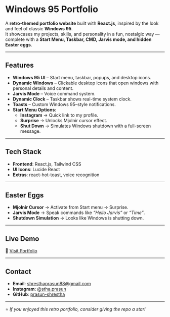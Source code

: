 # Windows 95 Portfolio  

A **retro-themed portfolio website** built with **React.js**, inspired by the look and feel of classic **Windows 95**.  
It showcases my projects, skills, and personality in a fun, nostalgic way — complete with a **Start Menu, Taskbar, CMD, Jarvis mode, and hidden Easter eggs**.  

---

## Features  

- **Windows 95 UI** – Start menu, taskbar, popups, and desktop icons.  
- **Dynamic Windows** – Clickable desktop icons that open windows with personal details and content.  
- **Jarvis Mode** – Voice command system.  
- **Dynamic Clock** – Taskbar shows real-time system clock.  
- **Toasts** – Custom Windows 95–style notifications.  
- **Start Menu Options**:  
  - **Instagram** → Quick link to my profile.  
  - **Surprise** → Unlocks Mjolnir cursor effect.  
  - **Shut Down** → Simulates Windows shutdown with a full-screen message.  

---

## Tech Stack  

- **Frontend**: React.js, Tailwind CSS  
- **UI Icons**: Lucide React   
- **Extras**: react-hot-toast, voice recognition  

---

## Easter Eggs  

- **Mjolnir Cursor** → Activate from Start menu → Surprise.  
- **Jarvis Mode** → Speak commands like *“Hello Jarvis”* or *“Time”*.  
- **Shutdown Simulation** → Looks like Windows is shutting down.  

---

## Live Demo  

🔗 [Visit Portfolio](https://prasun-shrestha.vercel.app/)  

---

## Contact  

- **Email**: [shresthaprasun88@gmail.com](mailto:shresthaprasun88@gmail.com)  
- **Instagram**: [@stha.prasun](https://www.instagram.com/stha.prasun)  
- **GitHub**: [prasun-shrestha](https://github.com/prasun-shrestha)  

---

⭐ *If you enjoyed this retro portfolio, consider giving the repo a star!*  

